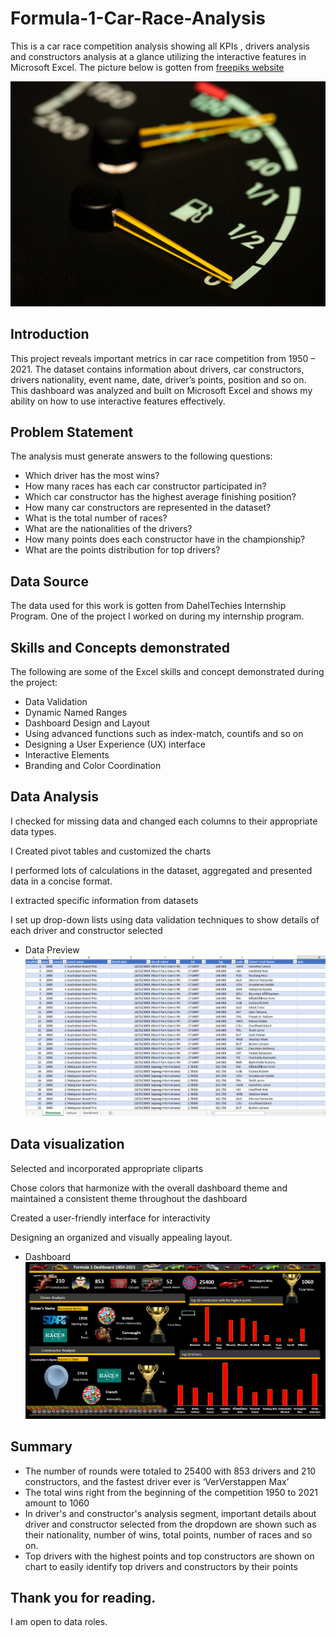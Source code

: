 # Formula-1-Car-Race-Analysis
This is a car race competition analysis showing all KPIs , drivers analysis and constructors analysis at a glance utilizing the interactive features in Microsoft Excel. The picture below is gotten from [freepiks website](https://www.freepik.com/free-photo/close-up-fuel-level-gauge-vehicle_94965627.htm#query=car%20race%20competition%20analysis&position=8&from_view=search&track=ais&uuid=77338502-f73c-450e-b66c-1b672ae6bddb)

![](close-up-fuel-level-gauge-vehicle.jpg)

## Introduction
This project reveals important metrics in car race competition from 1950 – 2021. The dataset contains information about drivers, car constructors, drivers nationality, event name, date, driver’s points, position and so on. This dashboard was analyzed and built on Microsoft Excel and shows my ability on how to use interactive features effectively. 

## Problem Statement
The analysis must generate answers to the following questions:
* Which driver has the most wins?
* How many races has each car constructor participated in?
* Which car constructor has the highest average finishing position?
* How many car constructors are represented in the dataset?
* What is the total number of races?
* What are the nationalities of the drivers?
* How many points does each constructor have in the championship?
* What are the points distribution for top drivers?

## Data Source
The data used for this work is gotten from DahelTechies Internship Program. One of the project I worked on during my internship program. 

## Skills and Concepts demonstrated
The following are some of the Excel skills and concept demonstrated during the project:
* Data Validation
* Dynamic Named Ranges
* Dashboard Design and Layout
* Using advanced functions such as index-match, countifs and so on
* Designing a User Experience (UX) interface
* Interactive Elements
* Branding and Color Coordination

## Data Analysis
I checked for missing data and changed each columns to their appropriate data types.

I Created pivot tables and customized the charts 

I performed lots of calculations in the dataset, aggregated and presented data in a concise format.

I extracted specific information from datasets

I set up drop-down lists using data validation techniques to show details of each driver and constructor selected

* Data Preview
![](Carracepreview.PNG)

## Data visualization
Selected and incorporated appropriate cliparts

Chose colors that harmonize with the overall dashboard theme and maintained a consistent theme throughout the dashboard

Created a user-friendly interface for interactivity

Designing an organized and visually appealing layout.

* Dashboard
![](Carracedash.PNG)
  
## Summary
* The number of rounds were totaled to 25400 with 853 drivers and 210 constructors, and the fastest driver ever is ‘VerVerstappen Max’
* The total wins right from the beginning of the competition 1950 to 2021 amount to 1060
* In driver's and constructor's analysis segment, important details about driver and constructor selected from the dropdown are shown such as their nationality, number of wins, total points, number of races and so on.
* Top drivers with the highest points and top constructors are shown on chart to easily identify top drivers and constructors by their points

## Thank you for reading.
I am open to data roles.
